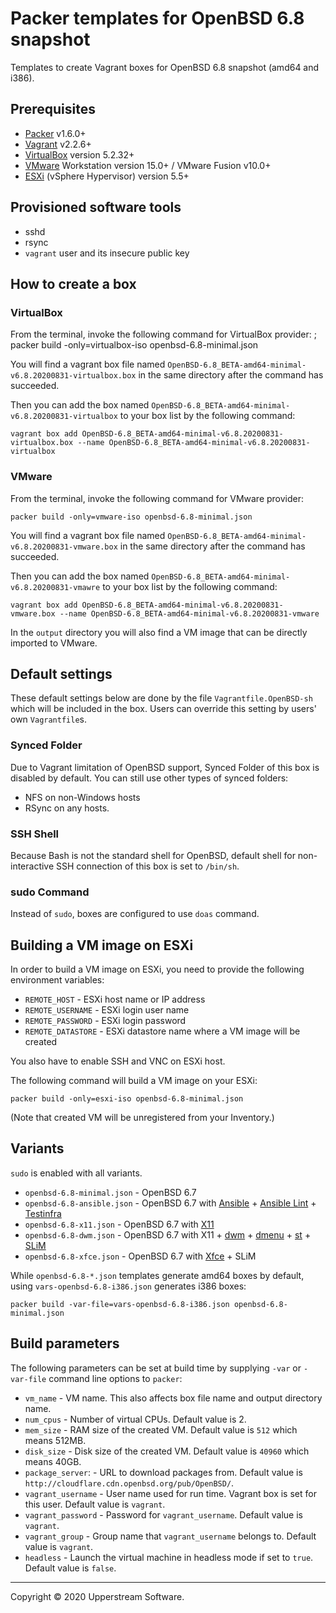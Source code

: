 # Packer templates for OpenBSD 6.8 snapshot

Templates to create Vagrant boxes for OpenBSD 6.8 snapshot (amd64 and i386).


## Prerequisites

* [Packer][] v1.6.0+
* [Vagrant][] v2.2.6+
* [VirtualBox][] version 5.2.32+
* [VMware][] Workstation version 15.0+ / VMware Fusion v10.0+
* [ESXi][] (vSphere Hypervisor) version 5.5+

[ESXi]: http://www.vmware.com/products/vsphere-hypervisor
        "Free VMware vSphere Hypervisor, Free Virtualization (ESXi)"
[HAXM]: https://software.intel.com/en-us/android/articles/intel-hardware-accelerated-execution-manager
        "Intel&reg; Hardware Accelerated Execution Manager"
[Packer]: https://www.packer.io/ "Packer by HashiCorp"
[Vagrant]: https://www.vagrantup.com/ "Vagrant"
[VirtualBox]: https://www.virtualbox.org/ "Oracle VM VirtualBox"
[VMware]: http://www.vmware.com/ "VMware Virtualization for Desktop &amp; Server, Application, Public &amp; Hybrid Clouds"


## Provisioned software tools

* sshd
* rsync
* `vagrant` user and its insecure public key


## How to create a box

### VirtualBox

From the terminal, invoke the following command for VirtualBox provider:
;
    packer build -only=virtualbox-iso openbsd-6.8-minimal.json

You will find a vagrant box file named `OpenBSD-6.8_BETA-amd64-minimal-v6.8.20200831-virtualbox.box`
in the same directory after the command has succeeded.

Then you can add the box named `OpenBSD-6.8_BETA-amd64-minimal-v6.8.20200831-virtualbox`
to your box list by the following command:

    vagrant box add OpenBSD-6.8_BETA-amd64-minimal-v6.8.20200831-virtualbox.box --name OpenBSD-6.8_BETA-amd64-minimal-v6.8.20200831-virtualbox

### VMware

From the terminal, invoke the following command for VMware provider:

    packer build -only=vmware-iso openbsd-6.8-minimal.json

You will find a vagrant box file named `OpenBSD-6.8_BETA-amd64-minimal-v6.8.20200831-vmware.box`
in the same directory after the command has succeeded.

Then you can add the box named `OpenBSD-6.8_BETA-amd64-minimal-v6.8.20200831-vmawre`
to your box list by the following command:

    vagrant box add OpenBSD-6.8_BETA-amd64-minimal-v6.8.20200831-vmware.box --name OpenBSD-6.8_BETA-amd64-minimal-v6.8.20200831-vmware

In the `output` directory you will also find a VM image that can be
directly imported to VMware.


## Default settings

These default settings below are done by the file
`Vagrantfile.OpenBSD-sh` which will be included in the box.  Users can
override this setting by users' own `Vagrantfile`s.

### Synced Folder

Due to Vagrant limitation of OpenBSD support, Synced Folder of this box
is disabled by default.
You can still use other types of synced folders:

* NFS on non-Windows hosts
* RSync on any hosts.

### SSH Shell

Because Bash is not the standard shell for OpenBSD, default shell for
non-interactive SSH connection of this box is set to `/bin/sh`.

### sudo Command

Instead of `sudo`, boxes are configured to use `doas` command.


## Building a VM image on ESXi

In order to build a VM image on ESXi, you need to provide the following
environment variables:

* `REMOTE_HOST` - ESXi host name or IP address
* `REMOTE_USERNAME` - ESXi login user name
* `REMOTE_PASSWORD` - ESXi login password
* `REMOTE_DATASTORE` - ESXi datastore name where a VM image will be
  created

You also have to enable SSH and VNC on ESXi host.

The following command will build a VM image on your ESXi:

    packer build -only=esxi-iso openbsd-6.8-minimal.json

(Note that created VM will be unregistered from your Inventory.)


## Variants

`sudo` is enabled with all variants.

* `openbsd-6.8-minimal.json` - OpenBSD 6.7
* `openbsd-6.8-ansible.json` - OpenBSD 6.7 with [Ansible][] +
  [Ansible Lint][] + [Testinfra][]
* `openbsd-6.8-x11.json` - OpenBSD 6.7 with [X11][]
* `openbsd-6.8-dwm.json` - OpenBSD 6.7 with X11 + [dwm][] + [dmenu][] +
  [st][] + [SLiM][]
* `openbsd-6.8-xfce.json` - OpenBSD 6.7 with [Xfce][] + SLiM

While `openbsd-6.8-*.json` templates generate amd64 boxes by default,
using `vars-openbsd-6.8-i386.json` generates i386 boxes:

    packer build -var-file=vars-openbsd-6.8-i386.json openbsd-6.8-minimal.json

[Ansible]: https://www.ansible.com/ "Ansible is Simple IT Automation"
[Ansible Lint]: https://docs.ansible.com/ansible-lint/
  "Ansible Lint Documentation &mdash; Ansible Documentation"
[dmenu]: http://tools.suckless.org/dmenu/ "dmenu | suckless.org tools"
[dwm]: http://dwm.suckless.org/
  "suckless.org dwm - dynamic window manager"
[SLiM]: https://sourceforge.net/projects/slim.berlios/
  "SLiM download | SourceForge.net"
[st]: http://st.suckless.org/ "suckless.org st - simple terminal"
[Testinfra]: https://testinfra.readthedocs.io/en/latest/
  "Testinfra test your infrastructure &#8212; testinfra 3.2.1.dev2+g672a064.d20191006 documentation"
[X11]: https://www.x.org/wiki/ "X.Org"
[Xfce]: http://www.xfce.org/ "Xfce Desktop Environment"


## Build parameters

The following parameters can be set at build time by supplying `-var` or
`-var-file` command line options to `packer`:

* `vm_name` - VM name.  This also affects box file name and output
  directory name.
* `num_cpus` - Number of virtual CPUs.  Default value is 2.
* `mem_size` - RAM size of the created VM.  Default value is `512`
  which means 512MB.
* `disk_size` - Disk size of the created VM.  Default value is `40960`
  which means 40GB.
* `package_server`: - URL to download packages from.  Default value is
  `http://cloudflare.cdn.openbsd.org/pub/OpenBSD/`.
* `vagrant_username` - User name used for run time.  Vagrant box is set
  for this user.  Default value is `vagrant`.
* `vagrant_password` - Password for `vagrant_username`.  Default value
  is `vagrant`.
* `vagrant_group` - Group name that `vagrant_username` belongs to.
  Default value is `vagrant`.
* `headless` - Launch the virtual machine in headless mode if set to
  `true`.  Default value is `false`.


- - -

Copyright &copy; 2020 Upperstream Software.
